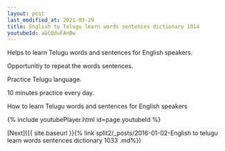```yaml
---
layout: post
last_modified_at: 2021-03-29
title: English to Telugu learn words sentences dictionary 1014 
youtubeId: aGCQduFAnBw
---
```

 
 
Helps to learn Telugu words and sentences for English speakers.

Opportunitiy to repeat the words sentences. 

Practice Telugu language. 
 
10 minutes practice every day. 
 
How to learn Telugu words and sentences for English speakers 
 
{% include youtubePlayer.html id=page.youtubeId %}
 
 
[Next]({{ site.baseurl }}{% link  split2/_posts/2016-01-02-English to telugu learn words sentences dictionary 1033 .md%})
 
